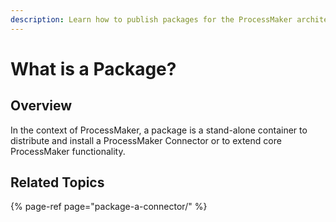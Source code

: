 ```yaml
---
description: Learn how to publish packages for the ProcessMaker architecture.
---
```


# What is a Package?

## Overview

In the context of ProcessMaker, a package is a stand-alone container to distribute and install a ProcessMaker Connector or to extend core ProcessMaker functionality.

## Related Topics

{% page-ref page="package-a-connector/" %}

